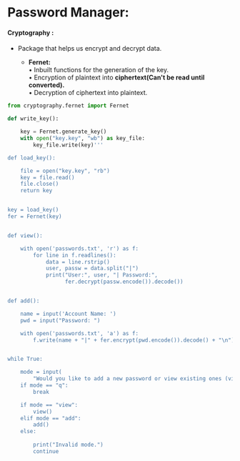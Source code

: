 # Password Manager:

#### Cryptography :

-  Package that helps us encrypt and decrypt data. 

      - **Fernet:**   
              • Inbuilt functions for the generation of the key.  
              • Encryption of plaintext into **ciphertext(Can't be read until converted).**   
              • Decryption of ciphertext into plaintext. 
              
``` python 
from cryptography.fernet import Fernet

def write_key():

    key = Fernet.generate_key()
    with open("key.key", "wb") as key_file:
        key_file.write(key)'''

def load_key():

    file = open("key.key", "rb")
    key = file.read()
    file.close()
    return key


key = load_key()
fer = Fernet(key)


def view():

    with open('passwords.txt', 'r') as f:
        for line in f.readlines():
            data = line.rstrip()
            user, passw = data.split("|")
            print("User:", user, "| Password:",
                  fer.decrypt(passw.encode()).decode())


def add():

    name = input('Account Name: ')
    pwd = input("Password: ")

    with open('passwords.txt', 'a') as f:
        f.write(name + "|" + fer.encrypt(pwd.encode()).decode() + "\n")


while True:

    mode = input(
        "Would you like to add a new password or view existing ones (view, add), press q to quit? ").lower()
    if mode == "q":
        break

    if mode == "view":
        view()
    elif mode == "add":
        add()
    else:
    
        print("Invalid mode.")
        continue
```
